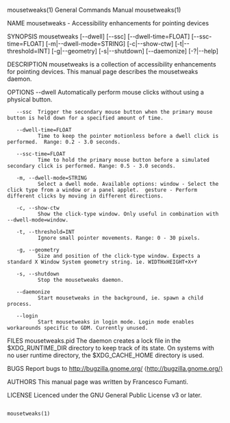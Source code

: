 mousetweaks(1)                                                                          General Commands Manual                                                                         mousetweaks(1)

NAME
       mousetweaks - Accessibility enhancements for pointing devices

SYNOPSIS
       mousetweaks [--dwell] [--ssc] [--dwell-time=FLOAT] [--ssc-time=FLOAT] [-m|--dwell-mode=STRING] [-c|--show-ctw] [-t|--threshold=INT] [-g|--geometry] [-s|--shutdown] [--daemonize] [-?|--help]

DESCRIPTION
       mousetweaks is a collection of accessibility enhancements for pointing devices. This manual page describes the mousetweaks daemon.

OPTIONS
       --dwell
              Automatically perform mouse clicks without using a physical button.

       --ssc  Trigger the secondary mouse button when the primary mouse button is held down for a specified amount of time.

       --dwell-time=FLOAT
              Time to keep the pointer motionless before a dwell click is performed.  Range: 0.2 - 3.0 seconds.

       --ssc-time=FLOAT
              Time to hold the primary mouse button before a simulated secondary click is performed. Range: 0.5 - 3.0 seconds.

       -m, --dwell-mode=STRING
              Select a dwell mode. Available options: window - Select the click type from a window or a panel applet.  gesture - Perform different clicks by moving in different directions.

       -c, --show-ctw
              Show the click-type window. Only useful in combination with --dwell-mode=window.

       -t, --threshold=INT
              Ignore small pointer movements. Range: 0 - 30 pixels.

       -g, --geometry
              Size and position of the click-type window. Expects a standard X Window System geometry string. ie. WIDTHxHEIGHT+X+Y

       -s, --shutdown
              Stop the mousetweaks daemon.

       --daemonize
              Start mousetweaks in the background, ie. spawn a child process.

       --login
              Start mousetweaks in login mode. Login mode enables workarounds specific to GDM. Currently unused.

FILES
       mousetweaks.pid
              The daemon creates a lock file in the $XDG_RUNTIME_DIR directory to keep track of its state. On systems with no user runtime directory, the $XDG_CACHE_HOME directory is used.

BUGS
       Report bugs to <http://bugzilla.gnome.org/> ⟨http://bugzilla.gnome.org/⟩

AUTHORS
       This manual page was written by Francesco Fumanti.

LICENSE
       Licenced under the GNU General Public License v3 or later.

                                                                                                                                                                                        mousetweaks(1)
